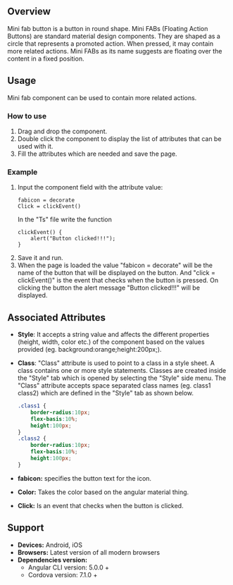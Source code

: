 ## Overview
Mini fab button is a button in round shape. Mini FABs (Floating Action Buttons) are standard material design components. They are shaped as a circle that represents a promoted action. When pressed, it may contain more related actions. Mini FABs as its name suggests are floating over the content in a fixed position.

## Usage
Mini fab component can be used to contain more related actions.

### How to use  
1. Drag and drop the component. 
2. Double click the component to display the list of attributes that can be used with it.
3. Fill the attributes which are needed and save the page.

### Example
1. Input the component field with the attribute value:
    ``` 
    fabicon = decorate
    Click = clickEvent()
    ```
    In the "Ts" file write the function
    ```
    clickEvent() { 
        alert("Button clicked!!!");
    }
    ```
2. Save it and run.
3. When the page is loaded the value "fabicon = decorate" will be the name of the button that will be displayed on the button. And "click = clickEvent()" is the event that checks when the button is pressed. On clicking the button the alert message "Button clicked!!!" will be displayed.

## Associated Attributes
- **Style**: It accepts a string value and affects the different properties (height, width, color etc.) of the component based on the values provided (eg. background:orange;height:200px;).

- **Class**: "Class" attribute is used to point to a class in a style sheet. A class contains one or more style statements. Classes are created inside the "Style" tab which is opened by selecting the "Style" side menu. The "Class" attribute accepts space separated class names (eg. class1 class2) which are defined in the "Style" tab as shown below.
    ```css
    .class1 {
        border-radius:10px;
        flex-basis:10%;
        height:100px;
    }
    .class2 {
        border-radius:10px;
        flex-basis:10%;
        height:100px;
    }
    
- **fabicon:** specifies the button text for the icon.
- **Color:** Takes the color based on the angular material thing.
- **Click:** Is an event that checks when the button is clicked.

## Support
- **Devices:** Android, iOS
- **Browsers:**  Latest version of all modern browsers
- **Dependencies version:** 
    - Angular CLI version: 5.0.0 + 
    - Cordova version: 7.1.0 +

